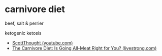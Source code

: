# carnivore diet

beef, salt & perrier

ketogenic
ketosis



- [ScottThought (youtube.com)](https://www.youtube.com/user/ScottThought)
- [The Carnivore Diet: Is Going All-Meat Right for You? (livestrong.com)](https://www.livestrong.com/article/13714521-the-carnivore-diet-is-going-all-meat-right-for-you)
